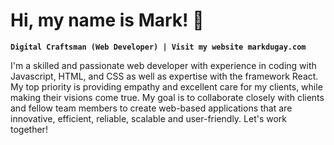 # Hi, my name is Mark! 👋

**`Digital Craftsman (Web Developer) | Visit my website markdugay.com`**

I'm a skilled and passionate web developer with experience in coding with Javascript, HTML, and CSS as well as expertise with the framework React. My top priority is providing empathy and excellent care for my clients, while making their visions come true. My goal is to collaborate closely with clients and fellow team members to create web-based applications that are innovative, efficient, reliable, scalable and user-friendly. Let's work together!
